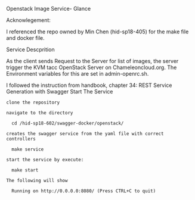 Openstack Image Service- Glance
 
Acknowlegement:

I referenced the repo owned by Min Chen (hid-sp18-405) for the make file and docker file.

Service Descprition

As the client sends Request to the Server for list of images, the server trigger the KVM tacc 
OpenStack Server on Chameleoncloud.org. The Environment variables for this are set in 
admin-openrc.sh. 


I followed the instruction from handbook, chapter 34: REST Service Generation with Swagger
Start The Service

    clone the repository

    navigate to the directory

      cd /hid-sp18-602/swagger-docker/openstack/

    creates the swagger service from the yaml file with correct controllers

      make service

    start the service by execute:

      make start

    The following will show

      Running on http://0.0.0.0:8080/ (Press CTRL+C to quit)



